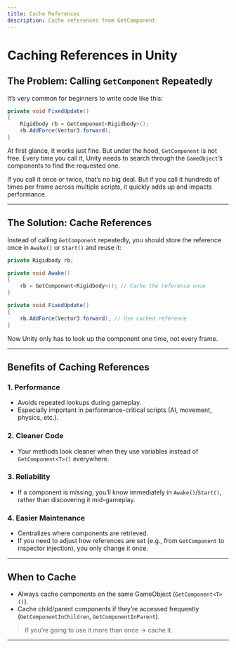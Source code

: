 ```yaml
---
title: Cache References
description: Cache references from GetComponent
---
```


# Caching References in Unity

## The Problem: Calling `GetComponent` Repeatedly

It’s very common for beginners to write code like this:

```csharp
private void FixedUpdate()
{
    Rigidbody rb = GetComponent<Rigidbody>();
    rb.AddForce(Vector3.forward);
}
```
At first glance, it works just fine. But under the hood, `GetComponent` is not free.
Every time you call it, Unity needs to search through the `GameObject`’s components to find the requested one.

If you call it once or twice, that’s no big deal.
But if you call it hundreds of times per frame across multiple scripts, it quickly adds up and impacts performance.

---

## The Solution: Cache References
Instead of calling `GetComponent` repeatedly, you should store the reference once in `Awake()` or `Start()` and reuse it:

```csharp
private Rigidbody rb;

private void Awake()
{
    rb = GetComponent<Rigidbody>(); // Cache the reference once
}

private void FixedUpdate()
{
    rb.AddForce(Vector3.forward); // Use cached reference
}
```

Now Unity only has to look up the component one time, not every frame.

---

## Benefits of Caching References

### 1. Performance
- Avoids repeated lookups during gameplay.
- Especially important in performance-critical scripts (AI, movement, physics, etc.).

### 2. Cleaner Code
- Your methods look cleaner when they use variables instead of `GetComponent<T>()` everywhere.

### 3. Reliability
- If a component is missing, you’ll know immediately in `Awake()`/`Start()`, rather than discovering it mid-gameplay.

### 4. Easier Maintenance
- Centralizes where components are retrieved.
- If you need to adjust how references are set (e.g., from `GetComponent` to inspector injection), you only change it once.

---

## When to Cache
- Always cache components on the same GameObject (`GetComponent<T>()`).
- Cache child/parent components if they’re accessed frequently (`GetComponentInChildren`, `GetComponentInParent`).

> If you’re going to use it more than once → cache it.

---
